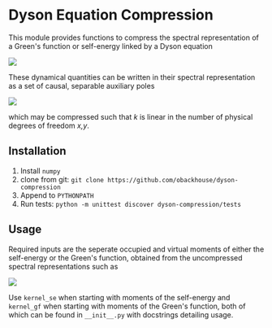 # Dyson Equation Compression

This module provides functions to compress the spectral representation of a Green's function or self-energy linked by a Dyson equation

<img src="https://render.githubusercontent.com/render/math?math=\Large G(E) = G_0(E) + G_0(E) \Sigma(E) + G(E)">

These dynamical quantities can be written in their spectral representation as a set of causal, separable auxiliary poles

<img src="https://render.githubusercontent.com/render/math?math=\Large A_{xy}(E) = \sum_{k} \frac{V_{xk} V_{yk}^\dagger}{E - \epsilon_{k}}">

which may be compressed such that *k* is linear in the number of physical degrees of freedom *x,y*.


## Installation

1. Install `numpy`
2. clone from git: `git clone https://github.com/obackhouse/dyson-compression`
3. Append to `PYTHONPATH`
4. Run tests: `python -m unittest discover dyson-compression/tests`


## Usage

Required inputs are the seperate occupied and virtual moments of either the self-energy or the Green's function, obtained from the uncompressed spectral representations such as

<img src="https://render.githubusercontent.com/render/math?math=\Large T_{xy}^{(n)} = \sum_{k}^\mathrm{occ} V_{xk} V_{yk}^\dagger \epsilon_{k}^{n}">

Use `kernel_se` when starting with moments of the self-energy and `kernel_gf` when starting with moments of the Green's function, both of which can be found in `__init__.py` with docstrings detailing usage.
